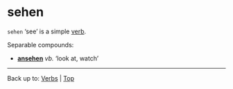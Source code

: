 # sehen

`sehen` ‘see’ is a simple [verb](../../index.md).

Separable compounds:
- **[ansehen](../../a/an/ansehen.md)** *vb.* ‘look at, watch’

----

Back up to: [Verbs](../../index.md) | [Top](../../../index.md)

